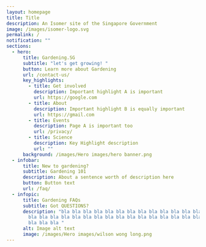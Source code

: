 ```yaml
---
layout: homepage
title: Title
description: An Isomer site of the Singapore Government
image: /images/isomer-logo.svg
permalink: /
notification: ""
sections:
  - hero:
      title: Gardening.SG
      subtitle: "let's get growing! "
      button: Learn more about Gardening
      url: /contact-us/
      key_highlights:
        - title: Get involved
          description: Important highlight A is important
          url: https://google.com
        - title: About
          description: Important highlight B is equally important
          url: https://gmail.com
        - title: Events
          description: Page A is important too
          url: /privacy/
        - title: Science
          description: Key Highlight description
          url: ""
      background: /images/Hero images/hero banner.png
  - infobar:
      title: New to gardening?
      subtitle: Gardening 101
      description: About a sentence worth of description here
      button: Button text
      url: /faq/
  - infopic:
      title: Gardening FAQs
      subtitle: Got QUESTIONS?
      description: "bla bla bla bla bla bla bla bla bla bla bla bla bla bla bla bla
        bla bla bla bla bla bla bla bla bla bla bla bla bla bla bla bla bla bla
        bla bla bla "
      alt: Image alt text
      image: /images/Hero images/wilson wong long.png
---
```

